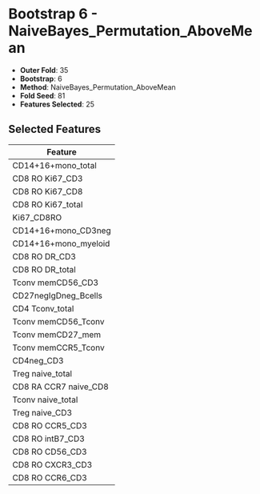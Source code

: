 # Bootstrap 6 - NaiveBayes_Permutation_AboveMean

- **Outer Fold**: 35
- **Bootstrap**: 6
- **Method**: NaiveBayes_Permutation_AboveMean
- **Fold Seed**: 81
- **Features Selected**: 25

## Selected Features

| Feature |
|---------|
| CD14+16+mono_total |
| CD8  RO Ki67_CD3 |
| CD8 RO Ki67_CD8 |
| CD8 RO Ki67_total |
| Ki67_CD8RO |
| CD14+16+mono_CD3neg |
| CD14+16+mono_myeloid |
| CD8 RO DR_CD3 |
| CD8 RO DR_total |
| Tconv memCD56_CD3 |
| CD27negIgDneg_Bcells |
| CD4 Tconv_total |
| Tconv memCD56_Tconv |
| Tconv memCD27_mem |
| Tconv memCCR5_Tconv |
| CD4neg_CD3 |
| Treg naive_total |
| CD8 RA CCR7 naive_CD8 |
| Tconv naive_total |
| Treg naive_CD3 |
| CD8 RO CCR5_CD3 |
| CD8 RO intB7_CD3 |
| CD8 RO CD56_CD3 |
| CD8 RO CXCR3_CD3 |
| CD8 RO CCR6_CD3 |
